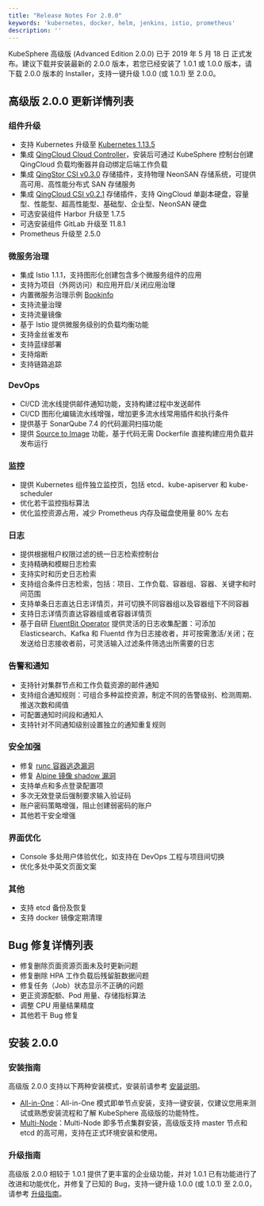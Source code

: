 ```yaml
---
title: "Release Notes For 2.0.0"
keywords: 'kubernetes, docker, helm, jenkins, istio, prometheus'
description: ''
---
```


KubeSphere 高级版 (Advanced Edition 2.0.0) 已于 2019 年 5 月 18 日 正式发布。建议下载并安装最新的 2.0.0 版本，若您已经安装了 1.0.1 或 1.0.0 版本，请下载 2.0.0 版本的 Installer，支持一键升级 1.0.0 (或 1.0.1) 至 2.0.0。

##  高级版 2.0.0 更新详情列表  

### 组件升级
 
 - 支持 Kubernetes 升级至 [Kubernetes 1.13.5](https://github.com/kubernetes/kubernetes/releases/tag/v1.13.5)    
 - 集成 [QingCloud Cloud Controller](https://github.com/yunify/qingcloud-cloud-controller-manager)，安装后可通过 KubeSphere 控制台创建 QingCloud 负载均衡器并自动绑定后端工作负载 
 - 集成 [QingStor CSI v0.3.0](https://github.com/yunify/qingstor-csi/tree/v0.3.0) 存储插件，支持物理 NeonSAN 存储系统，可提供高可用、高性能分布式 SAN 存储服务  
 - 集成 [QingCloud CSI v0.2.1](https://github.com/yunify/qingcloud-csi/tree/v0.2.1) 存储插件，支持 QingCloud 单副本硬盘，容量型、性能型、超高性能型、基础型、企业型、NeonSAN 硬盘   
 - 可选安装组件 Harbor 升级至 1.7.5  
 - 可选安装组件 GitLab 升级至 11.8.1  
 - Prometheus 升级至 2.5.0  

### 微服务治理  

 - 集成 Istio 1.1.1，支持图形化创建包含多个微服务组件的应用  
 - 支持为项目（外网访问）和应用开启/关闭应用治理  
 - 内置微服务治理示例 [Bookinfo](/v2.0/zh-CN/quick-start/bookinfo-canary/)  
 - 支持流量治理
 - 支持流量镜像
 - 基于 Istio 提供微服务级别的负载均衡功能
 - 支持金丝雀发布
 - 支持蓝绿部署  
 - 支持熔断  
 - 支持链路追踪
   

### DevOps 

 - CI/CD 流水线提供邮件通知功能，支持构建过程中发送邮件
 - CI/CD 图形化编辑流水线增强，增加更多流水线常用插件和执行条件
 - 提供基于 SonarQube 7.4 的代码漏洞扫描功能  
 - 提供 [Source to Image](https://github.com/kubesphere/s2ioperator) 功能，基于代码无需 Dockerfile 直接构建应用负载并发布运行   

### 监控  

 - 提供 Kubernetes 组件独立监控页，包括 etcd、kube-apiserver 和 kube-scheduler  
 - 优化若干监控指标算法 
 - 优化监控资源占用，减少 Prometheus 内存及磁盘使用量 80% 左右 

### 日志  

 - 提供根据租户权限过滤的统一日志检索控制台  
 - 支持精确和模糊日志检索  
 - 支持实时和历史日志检索  
 - 支持组合条件日志检索，包括：项目、工作负载、容器组、容器、关键字和时间范围  
 - 支持单条日志直达日志详情页，并可切换不同容器组以及容器组下不同容器  
 - 支持日志详情页直达容器组或者容器详情页  
 - 基于自研 [FluentBit Operator](https://github.com/kubesphere/fluentbit-operator) 提供灵活的日志收集配置：可添加 Elasticsearch、Kafka 和 Fluentd 作为日志接收者，并可按需激活/关闭；在发送给日志接收者前，可灵活输入过滤条件筛选出所需要的日志  

### 告警和通知

 - 支持针对集群节点和工作负载资源的邮件通知  
 - 支持组合通知规则：可组合多种监控资源，制定不同的告警级别、检测周期、推送次数和阈值  
 - 可配置通知时间段和通知人  
 - 支持针对不同通知级别设置独立的通知重复规则   

### 安全加强  

 - 修复 [runc 容器逃逸漏洞](https://log.qingcloud.com/archives/5127)  
 - 修复 [Alpine 镜像 shadow 漏洞](https://www.alpinelinux.org/posts/Docker-image-vulnerability-CVE-2019-5021.html)  
 - 支持单点和多点登录配置项  
 - 多次无效登录后强制要求输入验证码  
 - 账户密码策略增强，阻止创建弱密码的账户  
 - 其他若干安全增强  

### 界面优化  

 - Console 多处用户体验优化，如支持在 DevOps 工程与项目间切换
 - 优化多处中英文页面文案

### 其他

 - 支持 etcd 备份及恢复  
 - 支持 docker 镜像定期清理   

## Bug 修复详情列表

 - 修复删除页面资源页面未及时更新问题  
 - 修复删除 HPA 工作负载后残留脏数据问题  
 - 修复任务（Job）状态显示不正确的问题   
 - 更正资源配额、Pod 用量、存储指标算法  
 - 调整 CPU 用量结果精度  
 - 其他若干 Bug 修复  


## 安装 2.0.0

### 安装指南

高级版 2.0.0 支持以下两种安装模式，安装前请参考 [安装说明](../../installation/intro)。

- [All-in-One](../../installation/all-in-one)：All-in-One 模式即单节点安装，支持一键安装，仅建议您用来测试或熟悉安装流程和了解 KubeSphere 高级版的功能特性。
- [Multi-Node](../../installation/multi-node)：Multi-Node 即多节点集群安装，高级版支持 master 节点和 etcd 的高可用，支持在正式环境安装和使用。

### 升级指南

高级版 2.0.0 相较于 1.0.1 提供了更丰富的企业级功能，并对 1.0.1 已有功能进行了改进和功能优化，并修复了已知的 Bug，支持一键升级 1.0.0 (或 1.0.1) 至 2.0.0，请参考 [升级指南](../../installation/upgrade)。